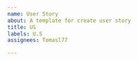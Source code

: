 ```yaml
---
name: User Story
about: A template for create user story
title: US
labels: U.S
assignees: Tomasl77

---
```



